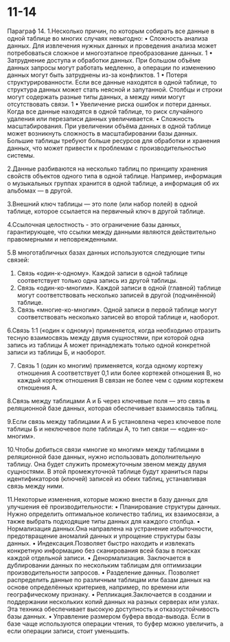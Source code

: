 # 11-14

Параграф 14.
1.Несколько причин, по которым собирать все данные в одной таблице во многих случаях невыгодно:
•	Сложность анализа данных. Для извлечения нужных данных и проведения анализа может потребоваться сложное и многоэтапное преобразование данных. 1
•	Затруднение доступа и обработки данных. При большом объёме данных запросы могут работать медленно, а операции по изменению данных могут быть затруднены из-за конфликтов. 1
•	Потеря структурированности. Если все данные находятся в одной таблице, то структура данных может стать неясной и запутанной. Столбцы и строки могут содержать разные типы данных, а между ними могут отсутствовать связи. 1
•	Увеличение риска ошибок и потери данных. Когда все данные находятся в одной таблице, то риск случайного удаления или перезаписи данных увеличивается.
•	Сложность масштабирования. При увеличении объёма данных в одной таблице может возникнуть сложность в масштабировании базы данных. Большие таблицы требуют больше ресурсов для обработки и хранения данных, что может привести к проблемам с производительностью системы.

2.Данные разбиваются на несколько таблиц по принципу хранения свойств объектов одного типа в одной таблице.
Например, информация о музыкальных группах хранится в одной таблице, а информация об их альбомах — в другой.

3.Внешний ключ таблицы — это поле (или набор полей) в одной таблице, которое ссылается на первичный ключ в другой таблице.

4.Ссылочная целостность - это ограничение базы данных, гарантирующее, что ссылки между данными являются действительно правомерными и неповрежденными.

5.В многотабличных базах данных используются следующие типы связей:
1)	Связь «один-к-одному». Каждой записи в одной таблице соответствует только одна запись из другой таблицы.
2)	Связь «один-ко-многим». Каждой записи в одной (главной) таблице могут соответствовать несколько записей в другой (подчинённой) таблице.
3)	Связь «многие-ко-многим». Одной записи в первой таблице могут соответствовать несколько записей во второй таблице и, наоборот.

6.Связь 1:1 («один к одному») применяется, когда необходимо отразить тесную взаимосвязь между двумя сущностями, при которой одна запись из таблицы А может принадлежать только одной конкретной записи из таблицы Б, и наоборот.

7.	Связь 1 (один ко многим) применяется, когда одному кортежу отношения А соответствует 0,1 или более кортежей отношения В, но каждый кортеж отношения В связан не более чем с одним кортежем отношения А.

8.Связь между таблицами А и Б через ключевые поля — это связь в реляционной базе данных, которая обеспечивает взаимосвязь таблиц.

9.Если связь между таблицами А и Б установлена через ключевое поле таблицы Б и неключевое поле таблицы А, то тип связи — «один-ко-многим».

10.Чтобы добиться связи «многие ко многим» между таблицами в реляционной базе данных, нужно использовать дополнительную таблицу. Она будет служить промежуточным звеном между двумя сущностями. В этой промежуточной таблице будут храниться пары идентификаторов (ключей) записей из обеих таблиц, устанавливая связь между ними.

11.Некоторые изменения, которые можно внести в базу данных для улучшения её производительности:
•	Планирование структуры данных. Нужно определить оптимальное количество таблиц, их взаимосвязи, а также выбрать подходящие типы данных для каждого столбца.
•	Нормализация данных.Она направлена на устранение избыточности, предотвращение аномалий данных и упрощение структуры базы данных.
•	Индексация.Позволяет быстро находить и извлекать конкретную информацию без сканирования всей базы в поисках каждой отдельной записи.
•	Денормализация. Заключается в дублировании данных по нескольким таблицам для оптимизации производительности запросов.
•	Разделение данных. Позволяет распределить данные по различным таблицам или базам данных на основе определённых критериев, например, по времени или географическому признаку.
•	Репликация.Заключается в создании и поддержании нескольких копий данных на разных серверах или узлах. Эта техника обеспечивает высокую доступность и отказоустойчивость базы данных.
•	Управление размером буфера ввода-вывода. Если в базе чаще используются операции чтения, то буфер можно увеличить, а если операции записи, стоит уменьшить.
 

